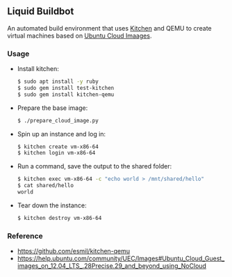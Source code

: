 ## Liquid Buildbot
An automated build environment that uses [Kitchen](http://kitchen.ci) and QEMU
to create virtual machines based on [Ubuntu Cloud
Imaages](https://cloud-images.ubuntu.com).

### Usage
* Install kitchen:
    ```sh
    $ sudo apt install -y ruby
    $ sudo gem install test-kitchen
    $ sudo gem install kitchen-qemu
    ```

* Prepare the base image:
    ```sh
    $ ./prepare_cloud_image.py
    ```

* Spin up an instance and log in:
    ```sh
    $ kitchen create vm-x86-64
    $ kitchen login vm-x86-64
    ```

* Run a command, save the output to the shared folder:
    ```sh
    $ kitchen exec vm-x86-64 -c "echo world > /mnt/shared/hello"
    $ cat shared/hello
    world
    ```

* Tear down the instance:
    ```sh
    $ kitchen destroy vm-x86-64
    ```

### Reference
* https://github.com/esmil/kitchen-qemu
* https://help.ubuntu.com/community/UEC/Images#Ubuntu_Cloud_Guest_images_on_12.04_LTS_.28Precise.29_and_beyond_using_NoCloud
